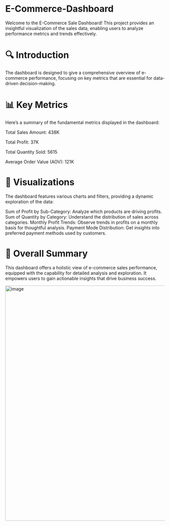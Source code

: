 # E-Commerce-Dashboard

Welcome to the E-Commerce Sale Dashboard! This project provides an insightful visualization of the sales data, enabling users to analyze performance metrics and trends effectively.

# 🔍 Introduction

The dashboard is designed to give a comprehensive overview of e-commerce performance, focusing on key metrics that are essential for data-driven decision-making.

# 📊 Key Metrics

Here’s a summary of the fundamental metrics displayed in the dashboard:

Total Sales Amount: 438K

Total Profit: 37K

Total Quantity Sold: 5615

Average Order Value (AOV): 121K

# 🌟 Visualizations

The dashboard features various charts and filters, providing a dynamic exploration of the data:

Sum of Profit by Sub-Category: Analyze which products are driving profits.
Sum of Quantity by Category: Understand the distribution of sales across categories.
Monthly Profit Trends: Observe trends in profits on a monthly basis for thoughtful analysis.
Payment Mode Distribution: Get insights into preferred payment methods used by customers.


# 📄 Overall Summary

This dashboard offers a holistic view of e-commerce sales performance, equipped with the capability for detailed analysis and exploration. It empowers users to gain actionable insights that drive business success.

<img width="1325" height="742" alt="image" src="https://github.com/user-attachments/assets/47f04536-fb6f-4515-8063-81812ce0cccb" />
